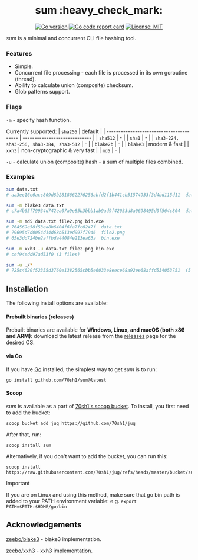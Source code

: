 <h1 align="center">sum :heavy_check_mark:</h1>

<p align="center">
  <a href="https://go.dev"><img alt="Go version" src="https://img.shields.io/github/go-mod/go-version/70sh1/sum"></a>
  <a href="https://goreportcard.com/report/github.com/70sh1/sum"><img alt="Go code report card" src="https://goreportcard.com/badge/github.com/70sh1/sum"></a>
  <a href="https://github.com/70sh1/sum/blob/main/LICENSE"><img alt="License: MIT" src="https://img.shields.io/badge/License-MIT-green"></a>
</p>

_sum_ is a minimal and concurrent CLI file hashing tool.

### Features
* Simple.
* Concurrent file processing - each file is processed in its own goroutine (thread).
* Ability to calculate union (composite) checksum.
* Glob patterns support.

### Flags
`-m` - specify hash function.

Currently supported:
| `sha256`                                 | default                       |
| ---------------------------------------- | ----------------------------- |
| `sha512`                                 | -                             |
| `sha1`                                   | -                             |
| `sha3-224, sha3-256, sha3-384, sha3-512` | -                             |
| `blake2b`                                | -                             |
| `blake3`                                 | modern & fast                 |
| `xxh3`                                   | non-cryptographic & very fast |
| `md5`                                    | -                             |

`-u` - calculate union (composite) hash - a sum of multiple files combined.

### Examples
```bash
sum data.txt
# aa3ec16e6acc809d8b2818662276256abfd2f1b441cb51574933f3d4bd115d11  data.txt

sum -m blake3 data.txt
# c7a4b65f79934d742ea07a9e85b3bbb1ab9ad9f42033d8a0698495d0f564c804  data.txt

sum -m md5 data.txt file2.png bin.exe
# 764569e58f53ea8b6404f6fa7fc0247f  data.txt
# 79695d7d0054d14d68b513ed997f7946  file2.png
# 65e3dd724be2affbda44084e213ea63a  bin.exe

sum -m xxh3 -u data.txt file2.png bin.exe
# cef94edd97ad53f0 (3 files)

sum -u ./*
# 725c4620f52355d3760e1382565cbb5e6033e8eece68a92ee68affd534053751  (5 files)
```

## Installation
The following install options are available:

#### Prebuilt binaries (releases)
Prebuilt binaries are available for **Windows, Linux, and macOS (both x86 and ARM)**: download the latest release from the [releases](https://github.com/70sh1/sum/releases) page for the desired OS.

#### via Go
If you have [Go](https://go.dev/dl/) installed, the simplest way to get _sum_ is to run:
```shell
go install github.com/70sh1/sum@latest
```
#### Scoop
_sum_ is available as a part of [70sh1's scoop bucket](https://github.com/70sh1/jug). To install, you first need to add the bucket:
```
scoop bucket add jug https://github.com/70sh1/jug
```
After that, run:
```
scoop install sum
```
Alternatively, if you don't want to add the bucket, you can run this:
```
scoop install https://raw.githubusercontent.com/70sh1/jug/refs/heads/master/bucket/sum.json
```

> [!IMPORTANT]
> If you are on Linux and using this method, make sure that go bin path is added to your PATH environment variable: e.g. `export PATH=$PATH:$HOME/go/bin`

## Acknowledgements
[zeebo/blake3](https://github.com/zeebo/blake3) - blake3 implementation.

[zeebo/xxh3](https://github.com/zeebo/xxh3) - xxh3 implementation.
